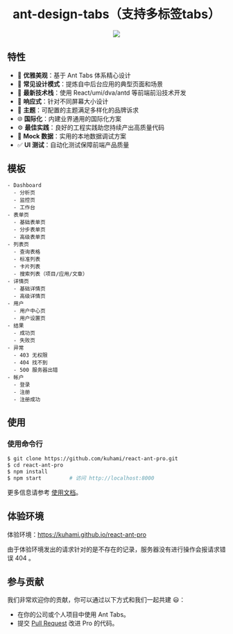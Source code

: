 <h1 align="center">ant-design-tabs（支持多标签tabs）</h1>

<div align="center">
<img src="https://raw.githubusercontent.com/kuhami/react-ant-pro/master/public/image/ant.jpeg"/>
</div>

## 特性

- :gem: **优雅美观**：基于 Ant Tabs 体系精心设计
- :triangular_ruler: **常见设计模式**：提炼自中后台应用的典型页面和场景
- :rocket: **最新技术栈**：使用 React/umi/dva/antd 等前端前沿技术开发
- :iphone: **响应式**：针对不同屏幕大小设计
- :art: **主题**：可配置的主题满足多样化的品牌诉求
- :globe_with_meridians: **国际化**：内建业界通用的国际化方案
- :gear: **最佳实践**：良好的工程实践助您持续产出高质量代码
- :1234: **Mock 数据**：实用的本地数据调试方案
- :white_check_mark: **UI 测试**：自动化测试保障前端产品质量

## 模板

```
- Dashboard
  - 分析页
  - 监控页
  - 工作台
- 表单页
  - 基础表单页
  - 分步表单页
  - 高级表单页
- 列表页
  - 查询表格
  - 标准列表
  - 卡片列表
  - 搜索列表（项目/应用/文章）
- 详情页
  - 基础详情页
  - 高级详情页
- 用户
  - 用户中心页
  - 用户设置页
- 结果
  - 成功页
  - 失败页
- 异常
  - 403 无权限
  - 404 找不到
  - 500 服务器出错
- 帐户
  - 登录
  - 注册
  - 注册成功
```

## 使用

### 使用命令行
```bash
$ git clone https://github.com/kuhami/react-ant-pro.git
$ cd react-ant-pro
$ npm install
$ npm start         # 访问 http://localhost:8000
```

更多信息请参考 [使用文档](https://pro.ant.design/docs/getting-started)。

## 体验环境

体验环境：https://kuhami.github.io/react-ant-pro

由于体验环境发出的请求针对的是不存在的记录，服务器没有进行操作会报请求错误 404 。

## 参与贡献

我们非常欢迎你的贡献，你可以通过以下方式和我们一起共建 :smiley:：

- 在你的公司或个人项目中使用 Ant Tabs。
- 提交 [Pull Request](https://github.com/kuhami/react-ant-pro) 改进 Pro 的代码。
